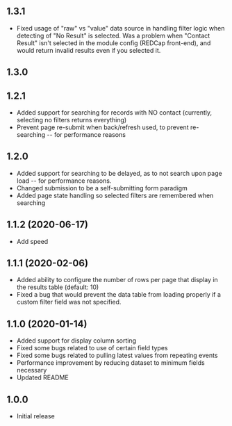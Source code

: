 ## 1.3.1
- Fixed usage of "raw" vs "value" data source in handling filter logic when detecting of "No Result" is selected. Was a problem when "Contact Result" isn't selected in the module config (REDCap front-end), and would return invalid results even if you selected it.
## 1.3.0

## 1.2.1
- Added support for searching for records with NO contact (currently, selecting no filters returns everything)
- Prevent page re-submit when back/refresh used, to prevent re-searching -- for performance reasons
## 1.2.0
- Added support for searching to be delayed, as to not search upon page load -- for performance reasons.
- Changed submission to be a self-submitting form paradigm
- Added page state handling so selected filters are remembered when searching
## 1.1.2 (2020-06-17)
- Add speed
## 1.1.1 (2020-02-06)
- Added ability to configure the number of rows per page that display in the results table (default: 10)
- Fixed a bug that would prevent the data table from loading properly if a custom filter field was not specified.
## 1.1.0 (2020-01-14)
- Added support for display column sorting
- Fixed some bugs related to use of certain field types
- Fixed some bugs related to pulling latest values from repeating events
- Performance improvement by reducing dataset to minimum fields necessary
- Updated README
## 1.0.0
- Initial release